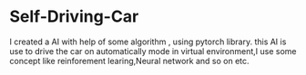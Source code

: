 # Self-Driving-Car
I created a AI with help of some algorithm , using pytorch library. this AI is use to drive the car on automatically mode in virtual environment,I use some concept like reinforement learing,Neural network and so on etc.
